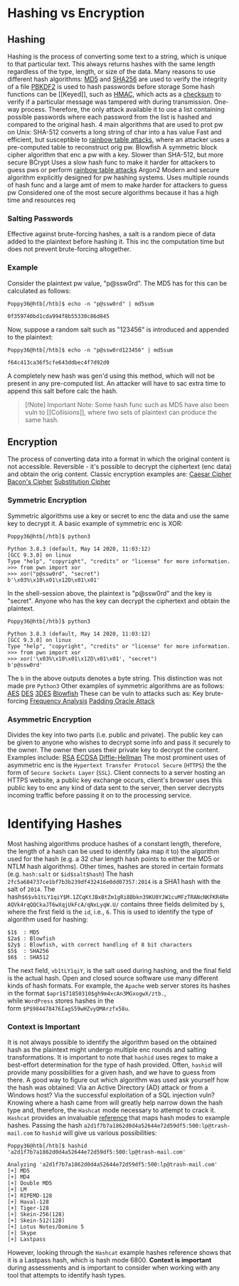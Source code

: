# Hashing vs Encryption
## Hashing
Hashing is the process of converting some text to a string, which is unique to that particular text. This always returns hashes with the same length regardless of the type, length, or size of the data.
Many reasons to use different hash algorithms:
	[MD5](https://en.wikipedia.org/wiki/MG5) and [SHA256](https://en.wikipedia.org/wiki/SHA-2) are used to verify the integrity of a file
	[PBKDF2](https://en.wikipedia.org/wiki/PBKDF2) is used to hash passwords before storage
	Some hash functions can be [[Keyed]], such as [HMAC](https://en.wikipedia.org/wiki/HMAC), which acts as a [checksum](https://en.wikipedia.org/wiki/Checksum) to verify if a particular message was tampered with during transmission.
One-way process. Therefore, the only attack available it to use a list containing possible passwords where each password from the list is hashed and compared to the original hash.
	4 main algorithms that are used to prot pw on Unix:
		SHA-512
			converts a long string of char into a has value
			Fast and efficient, but susceptible to [rainbow table attacks](https://en.wikipedia.org/wiki/Rainbow_table), where an attacker uses a pre-computed table to reconstruct orig pw.
		Blowfish
			A symmetric block cipher algorithm that enc a pw with a key.
			Slower than SHA-512, but more secure
		BCrypt
			Uses a slow hash func to make it harder for attackers to guess pws or perform [rainbow table attacks](https://en.wikipedia.org/wiki/Rainbow_table)
		Argon2
			Modern and secure algorithm explicitly designed for pw hashing systems.
			Uses multiple rounds of hash func and a large amt of mem to make harder for attackers to guess pw
			Considered one of the most secure algorithms because it has a high time and resources req
### Salting Passwords
Effective against brute-forcing hashes, a salt is a random piece of data added to the plaintext before hashing it. This inc the computation time but does not prevent brute-forcing altogether.

### Example
Consider the plaintext pw value, "p@ssw0rd". The MD5 has for this can be calculated as follows:
```shell-session
Poppy36@htb[/htb]$ echo -n "p@ssw0rd" | md5sum

0f359740bd1cda994f8b55330c86d845
```
Now, suppose a random salt such as "123456" is introduced and appended to the plaintext:
```shell-session
Poppy36@htb[/htb]$ echo -n "p@ssw0rd123456" | md5sum

f64c413ca36f5cfe643ddbec4f7d92d0
```
A completely new hash was gen'd using this method, which will not be present in any pre-computed list. An attacker will have to sac extra time to append this salt before calc the hash.
>[!Note] Important Note:
>Some hash func such as MD5 have also been vuln to [[Collisions]], where two sets of plaintext can produce the same hash.

## Encryption
The process of converting data into a format in which the original content is not accessible.
Reversible - it's possible to decrypt the ciphertext (enc data) and obtain the orig content.
Classic encryption examples are:
	[Caesar Cipher](https://en.wikipedia.org/wiki/Caesar_cipher)
	[Bacon's Cipher](https://en.wikipedia.org/wiki/Bacon%27s_cipher)
	[Substitution Cipher](https://en.wikipedia.org/wiki/Substitution_cipher)
### Symmetric Encryption
Symmetric algorithms use a key or secret to enc the data and use the same key to decrypt it. A basic example of symmetric enc is XOR:
```shell-session
Poppy36@htb[/htb]$ python3

Python 3.8.3 (default, May 14 2020, 11:03:12) 
[GCC 9.3.0] on linux
Type "help", "copyright", "credits" or "license" for more information.
>>> from pwn import xor
>>> xor("p@ssw0rd", "secret")
b'\x03%\x10\x01\x12D\x01\x01'
```
In the shell-session above, the plaintext is "p@ssw0rd" and the key is "secret". Anyone who has the key can decrypt the ciphertext and obtain the plaintext.
```shell-session
Poppy36@htb[/htb]$ python3

Python 3.8.3 (default, May 14 2020, 11:03:12) 
[GCC 9.3.0] on linux
Type "help", "copyright", "credits" or "license" for more information.
>>> from pwn import xor
>>> xor('\x03%\x10\x01\x12D\x01\x01', "secret")
b'p@ssw0rd'
```
The `b` in the above outputs denotes a byte string. This distinction was not made pre `Python3`
Other examples of symmetric algorithms are as follows:
	[AES](https://en.wikipedia.org/wiki/Advanced_Encryption_Standard)
	[DES](https://en.wikipedia.org/wiki/Data_Encryption_Standard)
	[3DES](https://en.wikipedia.org/wiki/Triple_DES)
	[Blowfish](https://en.wikipedia.org/wiki/Blowfish_(cipher)#The_algorithm)
These can be vuln to attacks such as:
	Key brute-forcing
	[Frequency Analysis](https://en.wikipedia.org/wiki/Frequency_analysis)
	[Padding Oracle Attack](https://en.wikipedia.org/wiki/Padding_oracle_attack)
### Asymmetric Encryption
Divides the key into two parts (i.e. public and private). The public key can be given to anyone who wishes to decrypt some info and pass it securely to the owner. The owner then uses their private key to decrypt the content. Examples include:
	[RSA](https://en.wikipedia.org/wiki/RSA_(cryptosystem))
	[ECDSA](https://en.wikipedia.org/wiki/Elliptic_Curve_Digital_Signature_Algorithm)
	[Diffie-Hellman](https://en.wikipedia.org/wiki/Diffie%E2%80%93Hellman_key_exchange)
The most prominent uses of asymmetric enc is the `Hypertext Transfer Protocol Secure` (`HTTPS`) the the form of `Secure Sockets Layer` (`SSL`). Client connects to a server hosting an HTTPS website, a public key exchange occurs, client's browser uses this public key to enc any kind of data sent to the server, then server decrypts incoming traffic before passing it on to the processing service.
# Identifying Hashes
Most hashing algorithms produce hashes of a constant length, therefore, the length of a hash can be used to identify (aka map it to) the algorithm used for the hash (e.g. a 32 char length hash points to either the MD5 or NTLM hash algorithms).
Other times, hashes are stored in certain formats (e.g. `hash:salt` or `$id$salt$hash`)
The hash `2fc5a684737ce1bf7b3b239df432416e0dd07357:2014` is a SHA1 hash with the salt of `2014`.
The hash`$6$vb1tLY1qiY$M.1ZCqKtJBxBtZm1gRi8Bbkn39KU0YJW1cuMFzTRANcNKFKR4RmAQVk4rqQQCkaJT6wXqjUkFcA/qNxLyqW.U/` contains three fields delimited by `$`, where the first field is the `id`, i.e., `6`. This is used to identify the type of algorithm used for hashing:
```Identifying-Hashes
$1$  : MD5
$2a$ : Blowfish
$2y$ : Blowfish, with correct handling of 8 bit characters
$5$  : SHA256
$6$  : SHA512
```
The next field, `vb1tLY1qiY`, is the salt used during hashing, and the final field is the actual hash.
Open and closed source software use many different kinds of hash formats. For example, the `Apache` web server stores its hashes in the format `$apr1$71850310$gh9m4xcAn3MGxogwX/ztb.`, while `WordPress` stores hashes in the form `$P$984478476IagS59wHZvyQMArzfx58u`.
### Context is Important
It is not always possible to identify the algorithm based on the obtained hash as the plaintext might undergo multiple enc rounds and salting transformations.
It is important to note that `hashid` uses regex to make a best-effort determination for the type of hash provided. Often, `hashid` will provide many possibilities for a given hash, and we have to guess from there.
A good way to figure out which algorithm was used ask yourself how the hash was obtained:
	Via an Active Directory (AD) attack or from a Windows host?
	Via the successful exploitation of a SQL injection vuln?
Knowing where a hash came from will greatly help narrow down the hash type and, therefore, the `Hashcat` mode necessary to attempt to crack it.
`Hashcat` provides an invaluable [reference](https://hashcat.net/wiki/doku.php?id=example_hashes) that maps hash modes to example hashes.
Passing the hash `a2d1f7b7a1862d0d4a52644e72d59df5:500:lp@trash-mail.com` to `hashid` will give us various possibilities:
```example
Poppy36@htb[/htb]$ hashid 'a2d1f7b7a1862d0d4a52644e72d59df5:500:lp@trash-mail.com'

Analyzing 'a2d1f7b7a1862d0d4a52644e72d59df5:500:lp@trash-mail.com'
[+] MD5 
[+] MD4 
[+] Double MD5 
[+] LM 
[+] RIPEMD-128 
[+] Haval-128 
[+] Tiger-128 
[+] Skein-256(128) 
[+] Skein-512(128) 
[+] Lotus Notes/Domino 5 
[+] Skype 
[+] Lastpass 
```
However, looking through the `Hashcat` example hashes reference shows that it is a Lastpass hash, which is hash mode 6800. **Context is important** during assessments and is important to consider when working with any tool that attempts to identify hash types.